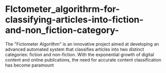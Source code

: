 # FIctometer_algorithrm-for-classifying-articles-into-fiction-and-non_fiction-category-
The "Fictometer Algorithm" is an innovative project aimed at developing an advanced automated system that classifies articles into two distinct categories: fiction and non-fiction. With the exponential growth of digital content and online publications, the need for accurate content classification has become paramount
